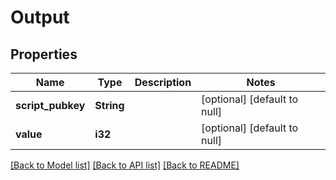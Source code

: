 # Output

## Properties
Name | Type | Description | Notes
------------ | ------------- | ------------- | -------------
**script_pubkey** | **String** |  | [optional] [default to null]
**value** | **i32** |  | [optional] [default to null]

[[Back to Model list]](../README.md#documentation-for-models) [[Back to API list]](../README.md#documentation-for-api-endpoints) [[Back to README]](../README.md)


